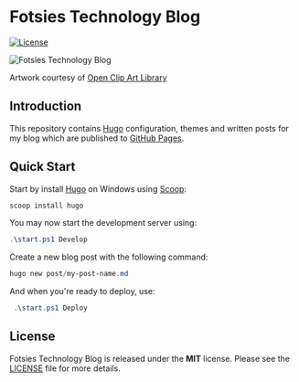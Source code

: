 # Fotsies Technology Blog

[![License](https://img.shields.io/badge/license-MIT-blue.svg)](https://github.com/fgimian/fgimian.github.io/blob/master/LICENSE)

![Fotsies Technology Blog](https://raw.githubusercontent.com/fgimian/fgimian.github.io/source/images/fotsies-technology-blog-logo.png)

Artwork courtesy of
[Open Clip Art Library](https://openclipart.org/detail/97789/nerd)

## Introduction

This repository contains [Hugo](https://gohugo.io/) configuration, themes and
written posts for my blog which are published to
[GitHub Pages](https://fgimian.github.io/).

## Quick Start

Start by install [Hugo](https://gohugo.io/) on Windows using [Scoop](https://scoop.sh/):

```powershell
scoop install hugo
```

You may now start the development server using:

```powershell
.\start.ps1 Develop
```

Create a new blog post with the following command:

```powershell
hugo new post/my-post-name.md
```

And when you're ready to deploy, use:

```powershell
 .\start.ps1 Deploy
```

## License

Fotsies Technology Blog is released under the **MIT** license. Please see the
[LICENSE](https://github.com/fgimian/fgimian.github.io/blob/source/LICENSE)
file for more details.
